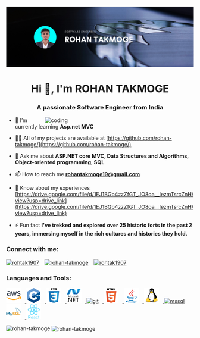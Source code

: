 ![logo](https://github.com/rohan-takmoge/rohan-takmoge/blob/main/Github%20Banner.png)
<h1 align="center">Hi 👋, I'm ROHAN TAKMOGE</h1>
<h3 align="center">A passionate Software Engineer from India</h3>

<img align="right" alt="coding" width="400" src="https://i.pinimg.com/originals/81/17/8b/81178b47a8598f0c81c4799f2cdd4057.gif">

- 🌱 I’m currently learning **Asp.net MVC**

- 👨‍💻 All of my projects are available at [https://github.com/rohan-takmoge/](https://github.com/rohan-takmoge/)

- 💬 Ask me about **ASP.NET core MVC, Data Structures and Algorithms, Object-oriented programming, SQL**

- 📫 How to reach me **rohantakmoge19@gmail.com**

- 📄 Know about my experiences [https://drive.google.com/file/d/1EJ1BGb4zzZfGT_JO8oa__lezmTsrcZnH/view?usp=drive_link](https://drive.google.com/file/d/1EJ1BGb4zzZfGT_JO8oa__lezmTsrcZnH/view?usp=drive_link)

- ⚡ Fun fact **I've trekked and explored over 25 historic forts in the past 2 years, immersing myself in the rich cultures and histories they hold.**

<h3 align="left">Connect with me:</h3>
<p align="left">
<a href="https://twitter.com/rohtak1907" target="blank"><img align="center" src="https://raw.githubusercontent.com/rahuldkjain/github-profile-readme-generator/master/src/images/icons/Social/twitter.svg" alt="rohtak1907" height="30" width="40" style="margin-right: 10px;" /></a>
<a href="https://linkedin.com/in/rohan-takmoge" target="blank"><img align="center" src="https://raw.githubusercontent.com/rahuldkjain/github-profile-readme-generator/master/src/images/icons/Social/linked-in-alt.svg" alt="rohan-takmoge" height="30" width="40" style="margin-right: 10px;" /></a>
<a href="https://instagram.com/rohtak1907" target="blank"><img align="center" src="https://raw.githubusercontent.com/rahuldkjain/github-profile-readme-generator/master/src/images/icons/Social/instagram.svg" alt="rohtak1907" height="30" width="40" style="margin-right: 10px;" /></a>
</p>

<h3 align="left">Languages and Tools:</h3>
<p align="left"> <a href="https://aws.amazon.com" target="_blank" rel="noreferrer"> <img src="https://raw.githubusercontent.com/devicons/devicon/master/icons/amazonwebservices/amazonwebservices-original-wordmark.svg" alt="aws" width="40" height="40" style="margin-right: 10px;"/> </a> <a href="https://www.w3schools.com/cpp/" target="_blank" rel="noreferrer"> <img src="https://raw.githubusercontent.com/devicons/devicon/master/icons/cplusplus/cplusplus-original.svg" alt="cplusplus" width="40" height="40" style="margin-right: 10px;"/> </a> <a href="https://www.w3schools.com/css/" target="_blank" rel="noreferrer"> <img src="https://raw.githubusercontent.com/devicons/devicon/master/icons/css3/css3-original-wordmark.svg" alt="css3" width="40" height="40" style="margin-right: 10px;"/> </a> <a href="https://dotnet.microsoft.com/" target="_blank" rel="noreferrer"> <img src="https://raw.githubusercontent.com/devicons/devicon/master/icons/dot-net/dot-net-original-wordmark.svg" alt="dotnet" width="40" height="40" style="margin-right: 10px;"/> </a> <a href="https://git-scm.com/" target="_blank" rel="noreferrer"> <img src="https://www.vectorlogo.zone/logos/git-scm/git-scm-icon.svg" alt="git" width="40" height="40" style="margin-right: 10px;"/> </a> <a href="https://www.w3.org/html/" target="_blank" rel="noreferrer"> <img src="https://raw.githubusercontent.com/devicons/devicon/master/icons/html5/html5-original-wordmark.svg" alt="html5" width="40" height="40" style="margin-right: 10px;"/> </a> <a href="https://www.java.com" target="_blank" rel="noreferrer"> <img src="https://raw.githubusercontent.com/devicons/devicon/master/icons/java/java-original.svg" alt="java" width="40" height="40" style="margin-right: 10px;"/> </a> <a href="https://www.linux.org/" target="_blank" rel="noreferrer"> <img src="https://raw.githubusercontent.com/devicons/devicon/master/icons/linux/linux-original.svg" alt="linux" width="40" height="40" style="margin-right: 10px;"/> </a> <a href="https://www.microsoft.com/en-us/sql-server" target="_blank" rel="noreferrer"> <img src="https://www.svgrepo.com/show/303229/microsoft-sql-server-logo.svg" alt="mssql" width="40" height="40" style="margin-right: 10px;"/> </a> <a href="https://www.mysql.com/" target="_blank" rel="noreferrer"> <img src="https://raw.githubusercontent.com/devicons/devicon/master/icons/mysql/mysql-original-wordmark.svg" alt="mysql" width="40" height="40" style="margin-right: 10px;"/> </a> <a href="https://reactjs.org/" target="_blank" rel="noreferrer"> <img src="https://raw.githubusercontent.com/devicons/devicon/master/icons/react/react-original-wordmark.svg" alt="react" width="40" height="40" style="margin-right: 10px;"/> </a> </p>

<p><img align="left" src="https://github-readme-stats.vercel.app/api/top-langs?username=rohan-takmoge&show_icons=true&locale=en&layout=compact" alt="rohan-takmoge" /></p>

<p>&nbsp;<img align="center" src="https://github-readme-stats.vercel.app/api?username=rohan-takmoge&show_icons=true&locale=en" alt="rohan-takmoge" /></p>
